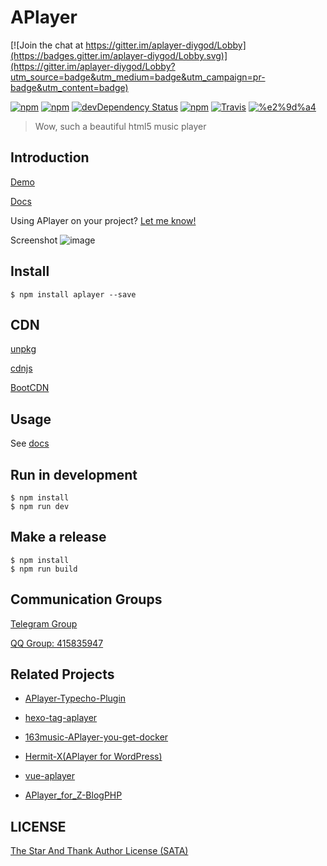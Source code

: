 # APlayer

[![Join the chat at https://gitter.im/aplayer-diygod/Lobby](https://badges.gitter.im/aplayer-diygod/Lobby.svg)](https://gitter.im/aplayer-diygod/Lobby?utm_source=badge&utm_medium=badge&utm_campaign=pr-badge&utm_content=badge)

[![npm](https://img.shields.io/npm/v/aplayer.svg?style=flat-square)](https://www.npmjs.com/package/aplayer)
[![npm](https://img.shields.io/npm/l/aplayer.svg?style=flat-square)](https://github.com/DIYgod/APlayer/blob/master/LICENSE)
[![devDependency Status](https://img.shields.io/david/dev/DIYgod/aplayer.svg?style=flat-square)](https://david-dm.org/DIYgod/APlayer#info=devDependencies)
[![npm](https://img.shields.io/npm/dt/aplayer.svg?style=flat-square)](https://www.npmjs.com/package/aplayer)
[![Travis](https://img.shields.io/travis/DIYgod/APlayer.svg?style=flat-square)](https://travis-ci.org/DIYgod/APlayer)
[![%e2%9d%a4](https://img.shields.io/badge/made%20with-%e2%9d%a4-ff69b4.svg?style=flat-square)](https://www.anotherhome.net/)

> Wow, such a beautiful html5 music player

## Introduction

[Demo](http://aplayer.js.org)

[Docs](http://aplayer.js.org/docs)

Using APlayer on your project? [Let me know!](https://github.com/DIYgod/APlayer/issues/79)

Screenshot
![image](https://i.imgur.com/JDrJXCr.png)

## Install

```
$ npm install aplayer --save
```

## CDN

[unpkg](https://unpkg.com/aplayer)

[cdnjs](https://cdnjs.com/libraries/aplayer)

[BootCDN](http://www.bootcdn.cn/aplayer)

## Usage

See [docs](http://aplayer.js.org/docs)

## Run in development

```
$ npm install
$ npm run dev
```

## Make a release

```
$ npm install
$ npm run build
```

## Communication Groups

[Telegram Group](https://t.me/adplayer)

[QQ Group: 415835947](https://shang.qq.com/wpa/qunwpa?idkey=bf22213ae0028a82e5adf3f286dfd4f01e0997dc9f1dcd8e831a0a85e799be17)

## Related Projects

- [APlayer-Typecho-Plugin](https://github.com/zgq354/APlayer-Typecho-Plugin)

- [hexo-tag-aplayer](https://github.com/grzhan/hexo-tag-aplayer)

- [163music-APlayer-you-get-docker](https://github.com/YUX-IO/163music-APlayer-you-get-docker)

- [Hermit-X(APlayer for WordPress)](https://github.com/liwanglin12/Hermit-X)

- [vue-aplayer](https://github.com/SevenOutman/vue-aplayer)

- [APlayer_for_Z-BlogPHP](https://github.com/fghrsh/APlayer_for_Z-BlogPHP)

## LICENSE

[The Star And Thank Author License (SATA)](https://github.com/DIYgod/APlayer/blob/master/LICENSE)
